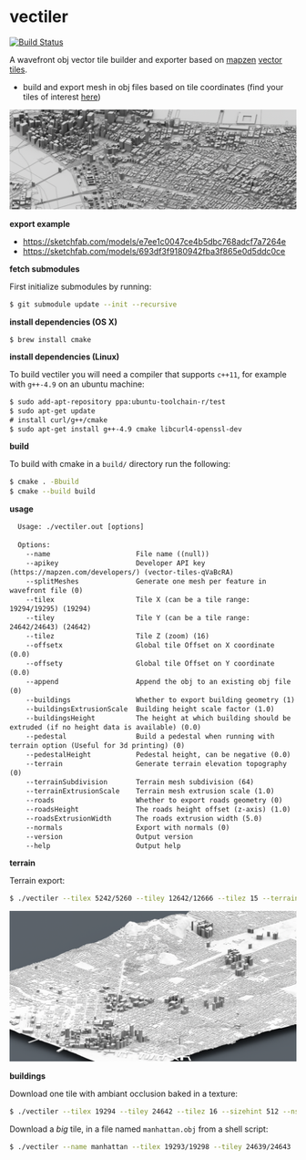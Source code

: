# vectiler

[![Build Status](https://travis-ci.org/karimnaaji/vectiler.svg?branch=master)](https://travis-ci.org/karimnaaji/vectiler)

A wavefront obj vector tile builder and exporter based on [mapzen](https://mapzen.com) [vector tiles](https://mapzen.com/projects/vector-tiles).

- build and export mesh in obj files based on tile coordinates (find your tiles of interest [here](http://www.maptiler.org/google-maps-coordinates-tile-bounds-projection/))

![](img/vectiler.png)

**export example**

- https://sketchfab.com/models/e7ee1c0047ce4b5dbc768adcf7a7264e
- https://sketchfab.com/models/693df3f9180942fba3f865e0d5ddc0ce

**fetch submodules**

First initialize submodules by running:
```sh
$ git submodule update --init --recursive
```

**install dependencies (OS X)**

```sh
$ brew install cmake
```

**install dependencies (Linux)**

To build vectiler you will need a compiler that supports `c++11`, for example with `g++-4.9` on an ubuntu machine:

```
$ sudo add-apt-repository ppa:ubuntu-toolchain-r/test
$ sudo apt-get update
# install curl/g++/cmake
$ sudo apt-get install g++-4.9 cmake libcurl4-openssl-dev
```

**build**

To build with cmake in a `build/` directory run the following:
```sh
$ cmake . -Bbuild
$ cmake --build build
```

**usage**

```
  Usage: ./vectiler.out [options]

  Options:
    --name                     File name ((null))
    --apikey                   Developer API key (https://mapzen.com/developers/) (vector-tiles-qVaBcRA)
    --splitMeshes              Generate one mesh per feature in wavefront file (0)
    --tilex                    Tile X (can be a tile range: 19294/19295) (19294)
    --tiley                    Tile Y (can be a tile range: 24642/24643) (24642)
    --tilez                    Tile Z (zoom) (16)
    --offsetx                  Global tile Offset on X coordinate (0.0)
    --offsety                  Global tile Offset on Y coordinate (0.0)
    --append                   Append the obj to an existing obj file (0)
    --buildings                Whether to export building geometry (1)
    --buildingsExtrusionScale  Building height scale factor (1.0)
    --buildingsHeight          The height at which building should be extruded (if no height data is available) (0.0)
    --pedestal                 Build a pedestal when running with terrain option (Useful for 3d printing) (0)
    --pedestalHeight           Pedestal height, can be negative (0.0)
    --terrain                  Generate terrain elevation topography (0)
    --terrainSubdivision       Terrain mesh subdivision (64)
    --terrainExtrusionScale    Terrain mesh extrusion scale (1.0)
    --roads                    Whether to export roads geometry (0)
    --roadsHeight              The roads height offset (z-axis) (1.0)
    --roadsExtrusionWidth      The roads extrusion width (5.0)
    --normals                  Export with normals (0)
    --version                  Output version
    --help                     Output help
```

**terrain**

Terrain export:

```sh
$ ./vectiler --tilex 5242/5260 --tiley 12642/12666 --tilez 15 --terrain 1 --buildings 1 --terrainExtrusionScale 1.5 --buildingsExtrusionScale 1.9
```
![](img/terrain2.png)

**buildings**

Download one tile with ambiant occlusion baked in a texture:
```sh
$ ./vectiler --tilex 19294 --tiley 24642 --tilez 16 --sizehint 512 --nsamples 128
```

Download a _big_ tile, in a file named `manhattan.obj` from a shell script:
```sh
$ ./vectiler --name manhattan --tilex 19293/19298 --tiley 24639/24643
```
